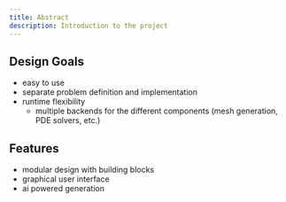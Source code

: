 ```yaml
---
title: Abstract
description: Introduction to the project
---
```




## Design Goals
- easy to use
- separate problem definition and implementation
- runtime flexibility
    - multiple backends for the different components (mesh generation, PDE solvers, etc.)


## Features
- modular design with building blocks
- graphical user interface
- ai powered generation
